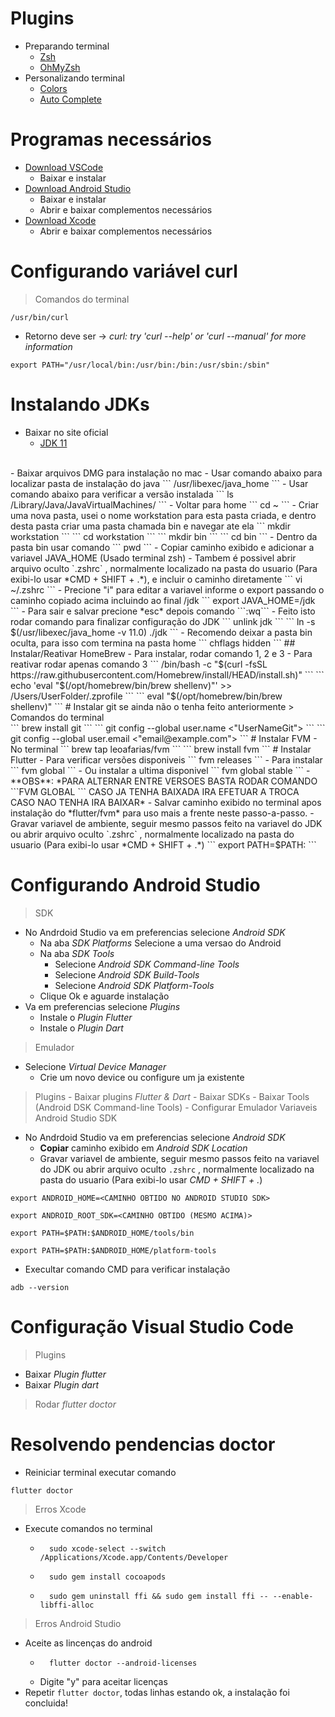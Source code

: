 # Plugins
- Preparando terminal
    - [Zsh](./Plugins.md#zsh)
    - [OhMyZsh](./Plugins.md#oh-my-zsh)
- Personalizando terminal
    - [Colors](./Plugins.md#zsh-syntax-highlighting)
    - [Auto Complete](./Plugins.md#zsh-autosuggestions)
# Programas necessários
- [Download VSCode](https://code.visualstudio.com/)
    - Baixar e instalar
- [Download Android Studio](https://developer.android.com/studio?hl=pt&gclid=CjwKCAjw0dKXBhBPEiwA2bmObQnK-HUSx7GH7u0_IsC1vf9_WvEzh0o1eDUsKa03aXz6D0zIGDSRrRoCnn8QAvD_BwE&gclsrc=aw.ds)
    - Baixar e instalar
    - Abrir e baixar complementos necessários
- [Download Xcode](https://apps.apple.com/us/app/xcode/id497799835?mt=12)
    - Abrir e baixar complementos necessários
    
# Configurando variável curl
> Comandos do terminal<br>
```
/usr/bin/curl
```
- Retorno deve ser -> *curl: try 'curl --help' or 'curl --manual' for more information* <br>

```
export PATH="/usr/local/bin:/usr/bin:/bin:/usr/sbin:/sbin"
```
# Instalando JDKs
- Baixar no site oficial
    - [JDK 11](https://www.oracle.com/br/java/technologies/javase/jdk11-archive-downloads.html)
<br>
- Baixar arquivos DMG para instalação no mac
- Usar comando abaixo para localizar pasta de instalação do java
```
/usr/libexec/java_home
```
- Usar comando abaixo para verificar a versão instalada
```
ls /Library/Java/JavaVirtualMachines/
```
- Voltar para home
```
cd ~
```
- Criar uma nova pasta, usei o nome workstation para esta pasta criada, e dentro desta pasta criar uma pasta chamada bin e navegar ate ela
```
mkdir workstation
```
```
cd workstation
```
```
mkdir bin
```
```
cd bin
```
- Dentro da pasta bin usar comando 
```
pwd
```
- Copiar caminho exibido e adicionar a variavel JAVA_HOME (Usado terminal zsh)
    - Tambem é possivel abrir arquivo oculto `.zshrc` , normalmente localizado na pasta do usuario (Para exibi-lo usar *CMD + SHIFT + .*), e incluir o caminho diretamente
```
vi ~/.zshrc
```
- Precione "i" para editar a variavel informe o export passando o caminho copiado acima incluindo ao final /jdk
```
export JAVA_HOME=<caminho copiado acima>/jdk
```
- Para sair e salvar precione *esc* depois comando ```:wq```
- Feito isto rodar comando para finalizar configuração do JDK
```
unlink jdk 
```
```
ln -s $(/usr/libexec/java_home -v 11.0) ./jdk
```
- Recomendo deixar a pasta bin oculta, para isso com termina na pasta home
```
chflags hidden <Caminho da pasta>
```
## Instalar/Reativar HomeBrew
- Para instalar, rodar comando 1, 2 e 3
- Para reativar rodar apenas comando 3
```
/bin/bash -c "$(curl -fsSL https://raw.githubusercontent.com/Homebrew/install/HEAD/install.sh)"
```
```
echo 'eval "$(/opt/homebrew/bin/brew shellenv)"' >> /Users/UserFolder/.zprofile
```
```
eval "$(/opt/homebrew/bin/brew shellenv)"
```
# Instalar git se ainda não o tenha feito anteriormente
> Comandos do terminal<br>
```
brew install git
```
```
git config --global user.name <"UserNameGit">
```
```
git config --global user.email <"email@example.com">
```
# Instalar FVM
- No terminal
```
brew tap leoafarias/fvm
```
```
brew install fvm
```
# Instalar Flutter
- Para verificar versões disponiveis
```
fvm releases
```
- Para instalar
```
fvm global <versao desejada>
```
- Ou instalar a ultima disponivel
```
fvm global stable
```
- **OBS**: *PARA ALTERNAR ENTRE VERSOES BASTA RODAR COMANDO ```FVM GLOBAL <versao desejada>``` CASO JA TENHA BAIXADA IRA EFETUAR A TROCA CASO NAO TENHA IRA BAIXAR*
- Salvar caminho exibido no terminal apos instalação do *flutter/fvm* para uso mais a frente neste passo-a-passo.
    - Gravar variavel de ambiente, seguir mesmo passos feito na variavel do JDK ou abrir arquivo oculto `.zshrc` , normalmente localizado na pasta do usuario (Para exibi-lo usar *CMD + SHIFT + .*)
        ```
        export PATH=$PATH:<Caminho copiado>
        ```

# Configurando Android Studio
>SDK
- No Andrdoid Studio va em preferencias selecione *Android SDK*
    - Na aba *SDK Platforms* Selecione a uma versao do Android
    - Na aba *SDK Tools*
        - Selecione *Android SDK Command-line Tools*
        - Selecione *Android SDK Build-Tools*
        - Selecione *Android SDK Platform-Tools*
    - Clique Ok e aguarde instalação
- Va em preferencias selecione *Plugins*
    - Instale o *Plugin Flutter*
    - Instale o *Plugin Dart*
>Emulador
- Selecione *Virtual Device Manager*
    - Crie um novo device ou configure um ja existente
>Plugins
    - Baixar plugins *Flutter & Dart*
    - Baixar SDKs
    - Baixar Tools (Android DSK Command-line Tools)
    - Configurar Emulador
>Variaveis Android Studio SDK
- No Andrdoid Studio va em preferencias selecione *Android SDK*
    - **Copiar** caminho exibido em *Android SDK Location*
    - Gravar variavel de ambiente, seguir mesmo passos feito na variavel do JDK ou abrir arquivo oculto `.zshrc` , normalmente localizado na pasta do usuario (Para exibi-lo usar *CMD + SHIFT + .*)
```
export ANDROID_HOME=<CAMINHO OBTIDO NO ANDROID STUDIO SDK>
```
```
export ANDROID_ROOT_SDK=<CAMINHO OBTIDO (MESMO ACIMA)>
```
```
export PATH=$PATH:$ANDROID_HOME/tools/bin
```
```
export PATH=$PATH:$ANDROID_HOME/platform-tools
```
- Execultar comando CMD para verificar instalação
```
adb --version
```
# Configuração Visual Studio Code
>Plugins
- Baixar *Plugin flutter*
- Baixar *Plugin dart*
>Rodar *flutter doctor*
# Resolvendo pendencias doctor
- Reiniciar terminal executar comando
```
flutter doctor
```
>Erros Xcode
- Execute comandos no terminal
   -  ```
        sudo xcode-select --switch /Applications/Xcode.app/Contents/Developer
      ```
    - ```
        sudo gem install cocoapods
      ```
    - ```
        sudo gem uninstall ffi && sudo gem install ffi -- --enable-libffi-alloc
      ```
>Erros Android Studio
- Aceite as lincenças do android
    - ```
        flutter doctor --android-licenses
      ```
    - Digite "y" para aceitar licenças
- Repetir `flutter doctor`, todas linhas estando ok, a instalação foi concluida!
